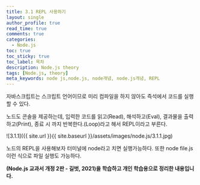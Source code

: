 ```yaml
---
title: 3.1 REPL 사용하기
layout: single
author_profile: true
read_time: true
comments: true
categories:
  - Node.js
toc: true
toc_sticky: true
toc_label: 목차
description: Node.js theory
tags: [Node.js, theory]
meta_keywords: node js,node.js, node개념, node.js개념, REPL
---
```


자바스크립트는 스크립트 언어이므로 미리 컴파일을 하지 않아도 즉석에서 코드를 실행할 수 있다.

노드도 콘솔을 제공하는데, 입력한 코드를 읽고(Read), 해석하고(Eval), 결과물을 출력하고(Print), 종료 시 까지 반복한다.(Loop)라고 해서 REPL이라고 부른다.

![3.1.1]({{ site.url }}{{ site.baseurl }}/assets/images/node.js/3.1.1.jpg)

노드의 REPL을 사용해보자 터미널에 node라고 치면 실행가능하다. 또한 node file.js 이런 식으로 파일 실행도 가능하다.

**(Node.js 교과서 개정 2판 - 길벗, 2021)을 학습하고 개인 학습용으로 정리한 내용입니다.**